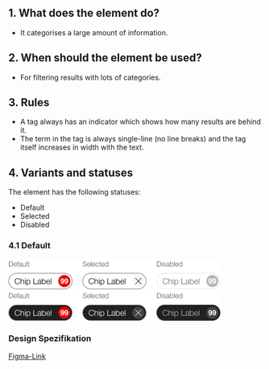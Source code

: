 ## 1. What does the element do?
*   It categorises a large amount of information.

## 2. When should the element be used?
*   For filtering results with lots of categories.

## 3. Rules
*   A tag always has an indicator which shows how many results are behind it.
*   The term in the tag is always single-line (no line breaks) and the tag itself increases in width with the text.

## 4. Variants and statuses
The element has the following statuses:
*   Default
*   Selected
*   Disabled

<label class="switch" style="display:none"><input type="checkbox"><span class="slider round"></span></label>

### 4.1 Default
![Darstellung des Eingabefeldes](https://raw.githubusercontent.com/sbb-design-systems/design-system-mobile-documentation/doku-update/documentation/chip/images/chip-light.png 'class: image light')
![Darstellung des Eingabefeldes](https://raw.githubusercontent.com/sbb-design-systems/design-system-mobile-documentation/doku-update/documentation/chip/images/chip-dark.png 'class: image dark hide')

### Design Spezifikation
[Figma-Link](https://www.figma.com/file/WOtLIam1xwrqcgnAITsEhV/Design-System-Mobile?node-id=36%3A4906)